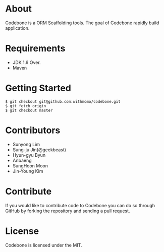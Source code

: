 # About

Codebone is a ORM Scaffolding tools. The goal of Codebone rapidly build application.

# Requirements

* JDK 1.6 Over.
* Maven

# Getting Started

	$ git checkout git@github.com:withmomo/codebone.git
	$ git fetch origin
	$ git checkout master

# Contributors
* Sunyong Lim
* Sung-ju Jin(@geekbeast)
* Hyun-gyu Byun
* Anbaeng
* SungHoon Moon
* Jin-Young Kim

# Contribute 
If you would like to contribute code to Codebone you can do so through GitHub by forking the repository and sending a pull request.

# License
Codebone is licensed under the MIT.
